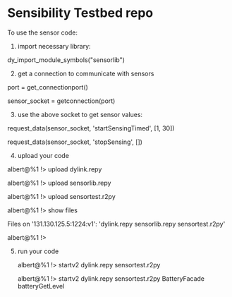 Sensibility Testbed repo
======

To use the sensor code:

1. import necessary library:

  dy_import_module_symbols("sensorlib")

2. get a connection to communicate with sensors
  
  port = get_connectionport()
  
  sensor_socket = getconnection(port)

3. use the above socket to get sensor values:

  request_data(sensor_socket, 'startSensingTimed', [1, 30])
  
  request_data(sensor_socket, 'stopSensing', [])

4. upload your code

  albert@%1 !> upload dylink.repy
  
  albert@%1 !> upload sensorlib.repy 
  
  albert@%1 !> upload sensortest.r2py
  
  albert@%1 !> show files
  
  Files on '131.130.125.5:1224:v1': 'dylink.repy sensorlib.repy sensortest.r2py'
  
  albert@%1 !>

5. run your code

   albert@%1 !> startv2 dylink.repy sensortest.r2py 
   
   albert@%1 !> startv2 dylink.repy sensortest.r2py BatteryFacade batteryGetLevel
